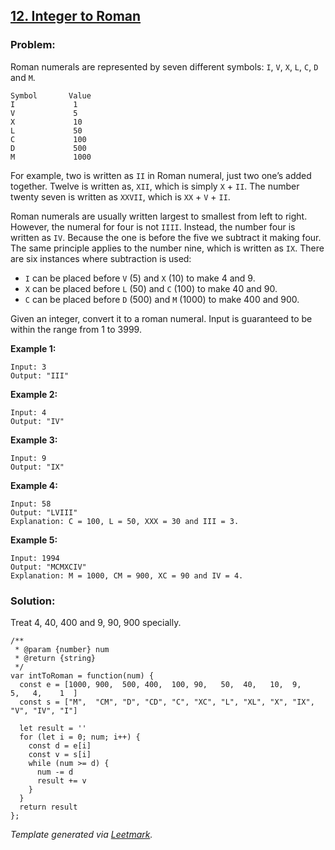 ## [12. Integer to Roman](https://leetcode.com/problems/integer-to-roman/description/)

### Problem:

Roman numerals are represented by seven different symbols: `I`, `V`, `X`, `L`, `C`, `D` and `M`.

    Symbol       Value
    I             1
    V             5
    X             10
    L             50
    C             100
    D             500
    M             1000

For example, two is written as `II` in Roman numeral, just two one’s added together. Twelve is written as, `XII`, which is simply `X` + `II`. The number twenty seven is written as `XXVII`, which is `XX` + `V` + `II`.

Roman numerals are usually written largest to smallest from left to right. However, the numeral for four is not `IIII`. Instead, the number four is written as `IV`. Because the one is before the five we subtract it making four. The same principle applies to the number nine, which is written as `IX`. There are six instances where subtraction is used:

- `I` can be placed before `V` (5) and `X` (10) to make 4 and 9.
- `X` can be placed before `L` (50) and `C` (100) to make 40 and 90.
- `C` can be placed before `D` (500) and `M` (1000) to make 400 and 900.

Given an integer, convert it to a roman numeral. Input is guaranteed to be within the range from 1 to 3999.

**Example 1:**

    Input: 3
    Output: "III"

**Example 2:**

    Input: 4
    Output: "IV"

**Example 3:**

    Input: 9
    Output: "IX"

**Example 4:**

    Input: 58
    Output: "LVIII"
    Explanation: C = 100, L = 50, XXX = 30 and III = 3.

**Example 5:**

    Input: 1994
    Output: "MCMXCIV"
    Explanation: M = 1000, CM = 900, XC = 90 and IV = 4.

### Solution:

Treat 4, 40, 400 and 9, 90, 900 specially.

    /**
     * @param {number} num
     * @return {string}
     */
    var intToRoman = function(num) {
      const e = [1000, 900,  500, 400,  100, 90,   50,  40,   10,  9,    5,   4,    1  ]
      const s = ["M",  "CM", "D", "CD", "C", "XC", "L", "XL", "X", "IX", "V", "IV", "I"]

      let result = ''
      for (let i = 0; num; i++) {
        const d = e[i]
        const v = s[i]
        while (num >= d) {
          num -= d
          result += v
        }
      }
      return result
    };

_Template generated via [Leetmark](https://github.com/crimx/crx-leetmark)._
